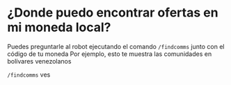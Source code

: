 # ¿Donde puedo encontrar ofertas en mi moneda local?

Puedes preguntarle al robot ejecutando el comando `/findcomms` junto con el código de tu moneda
Por ejemplo, esto te muestra las comunidades en bolívares venezolanos

`/findcomms` ves

